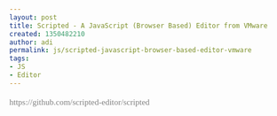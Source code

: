 ```yaml
---
layout: post
title: Scripted - A JavaScript (Browser Based) Editor from VMware
created: 1350482210
author: adi
permalink: js/scripted-javascript-browser-based-editor-vmware
tags:
- JS
- Editor
---
```

<p><span style="color: rgb(128, 128, 128); font-family: 'lucida grande'; font-size: 15px; line-height: 25px; ">https://github.com/scripted-editor/scripted</span></p>
